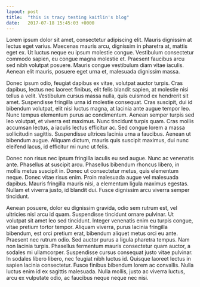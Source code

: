 ```yaml
---
layout: post
title:  "this is tracy testing kaitlin's blog"
date:   2017-07-18 15:45:03 +0000
---
```


Lorem ipsum dolor sit amet, consectetur adipiscing elit. Mauris dignissim at lectus eget varius. Maecenas mauris arcu, dignissim in pharetra at, mattis eget ex. Ut luctus neque eu ipsum molestie congue. Vestibulum consectetur commodo sapien, eu congue magna molestie et. Praesent faucibus arcu sed nibh volutpat posuere. Mauris congue vestibulum diam vitae iaculis. Aenean elit mauris, posuere eget urna et, malesuada dignissim massa.

Donec ipsum odio, feugiat dapibus ex vitae, volutpat auctor turpis. Cras dapibus, lectus nec laoreet finibus, elit felis blandit sapien, at molestie nisi tellus a velit. Vestibulum cursus massa nulla, quis euismod ex hendrerit sit amet. Suspendisse fringilla urna id molestie consequat. Cras suscipit, dui id bibendum volutpat, elit nisi luctus magna, at lacinia ante augue tempor leo. Nunc tempus elementum purus ac condimentum. Aenean semper turpis sed leo volutpat, et viverra est maximus. Nunc tincidunt turpis quam. Cras mollis accumsan lectus, a iaculis lectus efficitur ac. Sed congue lorem a massa sollicitudin sagittis. Suspendisse ultrices lacinia urna a faucibus. Aenean ut bibendum augue. Aliquam dictum, mauris quis suscipit maximus, dui nunc eleifend lacus, id efficitur mi nunc ut felis.

Donec non risus nec ipsum fringilla iaculis eu sed augue. Nunc ac venenatis ante. Phasellus at suscipit arcu. Phasellus bibendum rhoncus libero, in mollis metus suscipit in. Donec ut consectetur metus, quis elementum neque. Donec vitae risus enim. Proin malesuada augue vel malesuada dapibus. Mauris fringilla mauris nisi, a elementum ligula maximus egestas. Nullam et viverra justo, id blandit dui. Fusce dignissim arcu viverra semper tincidunt.

Aenean posuere, dolor eu dignissim gravida, odio sem rutrum est, vel ultricies nisl arcu id quam. Suspendisse tincidunt ornare pulvinar. Ut volutpat sit amet leo sed tincidunt. Integer venenatis enim eu turpis congue, vitae pretium tortor tempor. Aliquam viverra, purus lacinia fringilla bibendum, est orci pretium erat, bibendum aliquet metus orci eu ante. Praesent nec rutrum odio. Sed auctor purus a ligula pharetra tempus. Nam non lacinia turpis. Phasellus fermentum mauris consectetur quam auctor, a sodales mi ullamcorper. Suspendisse cursus consequat justo vitae pulvinar. In sodales libero libero, nec feugiat nibh luctus id. Quisque laoreet lectus in sapien lacinia consectetur. Fusce finibus bibendum lorem ac convallis. Nulla luctus enim id ex sagittis malesuada. Nulla mollis, justo ac viverra luctus, arcu ex vulputate odio, ac faucibus neque neque nec nisi.
